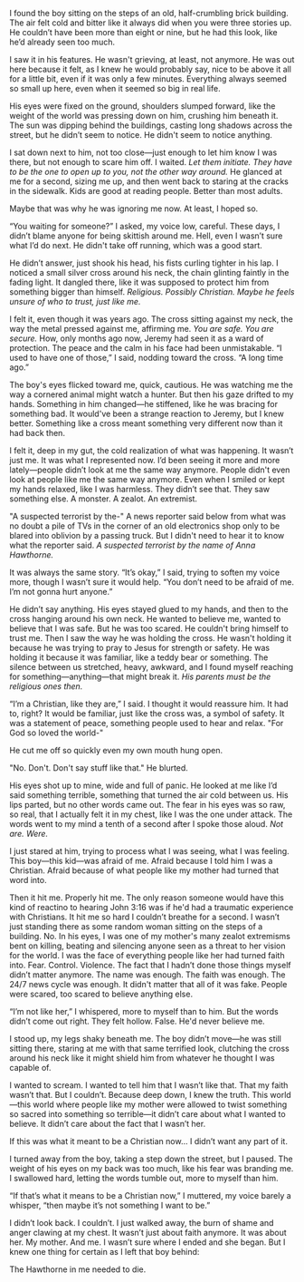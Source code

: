 I found the boy sitting on the steps of an old, half-crumbling brick building. The air felt cold and bitter like it always did when you were three stories up. He couldn’t have been more than eight or nine, but he had this look, like he’d already seen too much.

I saw it in his features. He wasn't grieving, at least, not anymore. He was out here because it felt, as I knew he would probably say, nice to be above it all for a little bit, even if it was only a few minutes. Everything always seemed so small up here, even when it seemed so big in real life.

His eyes were fixed on the ground, shoulders slumped forward, like the weight of the world was pressing down on him, crushing him beneath it. The sun was dipping behind the buildings, casting long shadows across the street, but he didn’t seem to notice. He didn't seem to notice anything.

I sat down next to him, not too close—just enough to let him know I was there, but not enough to scare him off. I waited. 
*Let them initiate. They have to be the one to open up to you, not the other way around.*
He glanced at me for a second, sizing me up, and then went back to staring at the cracks in the sidewalk. Kids are good at reading people. Better than most adults.

Maybe that was why he was ignoring me now. At least, I hoped so.

“You waiting for someone?” I asked, my voice low, careful. These days, I didn’t blame anyone for being skittish around me. Hell, even I wasn’t sure what I’d do next. He didn't take off running, which was a good start.

He didn’t answer, just shook his head, his fists curling tighter in his lap. I noticed a small silver cross around his neck, the chain glinting faintly in the fading light. It dangled there, like it was supposed to protect him from something bigger than himself.
*Religious. Possibly Christian. Maybe he feels unsure of who to trust, just like me.*

I felt it, even though it was years ago. The cross sitting against my neck, the way the metal pressed against me, affirming me. *You are safe. You are secure.* How, only months ago now, Jeremy had seen it as a ward of protection. The peace and the calm in his face had been unmistakable.
“I used to have one of those,” I said, nodding toward the cross. “A long time ago.”

The boy's eyes flicked toward me, quick, cautious. He was watching me the way a cornered animal might watch a hunter. But then his gaze drifted to my hands. Something in him changed—he stiffened, like he was bracing for something bad. It would've been a strange reaction to Jeremy, but I knew better. Something like a cross meant something very different now than it had back then.

I felt it, deep in my gut, the cold realization of what was happening. It wasn’t just me. It was what I represented now. I’d been seeing it more and more lately—people didn’t look at me the same way anymore. People didn't even look at people like me the same way anymore. Even when I smiled or kept my hands relaxed, like I was harmless. They didn’t see that. They saw something else. A monster. A zealot. An extremist.

"A suspected terrorist by the-" A news reporter said below from what was no doubt a pile of TVs in the corner of an old electronics shop only to be blared into oblivion by a passing truck. But I didn't need to hear it to know what the reporter said.
*A suspected terrorist by the name of Anna Hawthorne.*

It was always the same story.
“It’s okay,” I said, trying to soften my voice more, though I wasn’t sure it would help. “You don’t need to be afraid of me. I’m not gonna hurt anyone.”

He didn’t say anything. His eyes stayed glued to my hands, and then to the cross hanging around his own neck. He wanted to believe me, wanted to believe that I was safe. But he was too scared. He couldn't bring himself to trust me. Then I saw the way he was holding the cross. He wasn't holding it because he was trying to pray to Jesus for strength or safety. He was holding it because it was familiar, like a teddy bear or something. The silence between us stretched, heavy, awkward, and I found myself reaching for something—anything—that might break it.
*His parents must be the religious ones then.*

“I’m a Christian, like they are,” I said. I thought it would reassure him. It had to, right? It would be familiar, just like the cross was, a symbol of safety. It was a statement of peace, something people used to hear and relax. "For God so loved the world-"

He cut me off so quickly even my own mouth hung open.

"No. Don't. Don't say stuff like that." He blurted.

His eyes shot up to mine, wide and full of panic. He looked at me like I’d said something terrible, something that turned the air cold between us. His lips parted, but no other words came out. The fear in his eyes was so raw, so real, that I actually felt it in my chest, like I was the one under attack.
The words went to my mind a tenth of a second after I spoke those aloud. 
*Not are. Were.*

I just stared at him, trying to process what I was seeing, what I was feeling. This boy—this kid—was afraid of me. Afraid because I told him I was a Christian. Afraid because of what people like my mother had turned that word into.

Then it hit me. Properly hit me. The only reason someone would have this kind of reactino to hearing John 3:16 was if he'd had a traumatic experience with Christians.
It hit me so hard I couldn’t breathe for a second. I wasn’t just standing there as some random woman sitting on the steps of a building. No. In his eyes, I was one of my mother's many zealot extremisms bent on killing, beating and silencing anyone seen as a threat to her vision for the world. I was the face of everything people like her had turned faith into. Fear. Control. Violence. The fact that I hadn’t done those things myself didn’t matter anymore. The name was enough. The faith was enough. The 24/7 news cycle was enough. It didn't matter that all of it was fake. People were scared, too scared to believe anything else.

“I’m not like her,” I whispered, more to myself than to him. But the words didn’t come out right. They felt hollow. False.
He'd never believe me.

I stood up, my legs shaky beneath me. The boy didn’t move—he was still sitting there, staring at me with that same terrified look, clutching the cross around his neck like it might shield him from whatever he thought I was capable of.

I wanted to scream. I wanted to tell him that I wasn’t like that. That my faith wasn’t that. But I couldn’t. Because deep down, I knew the truth. This world—this world where people like my mother were allowed to twist something so sacred into something so terrible—it didn’t care about what I wanted to believe. It didn’t care about the fact that I wasn’t her.

If this was what it meant to be a Christian now… I didn’t want any part of it.

I turned away from the boy, taking a step down the street, but I paused. The weight of his eyes on my back was too much, like his fear was branding me. I swallowed hard, letting the words tumble out, more to myself than him.

“If that’s what it means to be a Christian now,” I muttered, my voice barely a whisper, “then maybe it’s not something I want to be.”

I didn’t look back. I couldn’t. I just walked away, the burn of shame and anger clawing at my chest. It wasn’t just about faith anymore. It was about her. My mother. And me. I wasn’t sure where I ended and she began. But I knew one thing for certain as I left that boy behind:

The Hawthorne in me needed to die.
